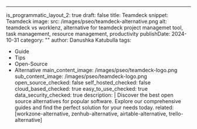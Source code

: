---
is_programmatic_layout_2: true
draft: false
title: Teamdeck
snippet: Teamdeck
image:
  src: /images/pseo/teamdeck-alternative.png
  alt: teamdeck vs worklenz, alternative for teamdeck project managemet tool, task management, resource management, productivity
publishDate: 2024-10-31
category: ""
author: Danushka Katubulla
tags:
  - Guide
  - Tips
  - Open-Source
  - Alternative
main_content_image: /images/pseo/teamdeck-logo.png
sub_content_image: /images/pseo/teamdeck-logo.png
open_source_checked: false
self_hosted_checked: false
cloud_based_checked: true
easy_to_use_checked: true
data_security_checked: true
description: |
   Discover the best open source alternatives for popular software. Explore our comprehensive guides and find the perfect solution for your needs today.
related: [workzone-alternative, zenhub-alternative, airtable-alternative, trello-alternative]